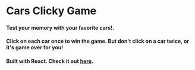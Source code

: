 # Cars Clicky Game

#### Test your memory with your favorite cars!.

#### Click on each car once to win the game. But don't click on a car twice, or it's game over for you!

#### Built with React. Check it out [here]().

